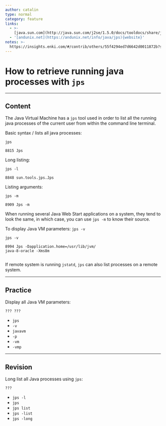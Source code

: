 ```yaml
---
author: catalin
type: normal
category: feature
links:
  - >-
    [java.sun.com](http://java.sun.com/j2se/1.5.0/docs/tooldocs/share/jps.html){website}
  - '[andunix.net](https://andunix.net/info/java/jps){website}'
notes: >-
  https://insights.enki.com/#/contrib/others/55f4294ed7d6642d0011872b?search=khandelwalrinki
---
```


# How to retrieve running java processes with `jps`


---

## Content

The Java Virtual Machine has a `jps` tool used in order to list all the running java processes of the current user from within the command line terminal.

Basic syntax / lists all java processes:

```plain-text
jps

8815 Jps
```

Long listing:

```plain-text
jps -l

8848 sun.tools.jps.Jps
```

Listing arguments:

```plain-text
jps -m

8909 Jps -m

```

When running several Java Web Start applications on a system, they tend to look the same, in which case, you can use `jps -m` to know their source.

To display Java VM parameters: `jps -v`

```plain-text
jps -v

8994 Jps -Dapplication.home=/usr/lib/jvm/
java-8-oracle -Xms8m


```

If remote system is running `jstatd`,  `jps` can also list processes on a remote system.


---

## Practice

Display all Java VM parameters:

```plain-text
??? ???
```

- `jps`
- `-v`
- `javavm`
- `-p`
- `-vm`
- `-vmp`


---

## Revision

Long list all Java processes using `jps`:

```plain-text
???
```

- `jps -l`
- `jps`
- `jps list`
- `jps -list`
- `jps -long`
 
